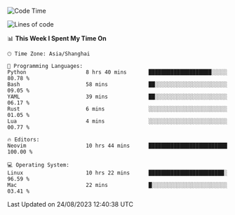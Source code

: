 <!--START_SECTION:waka-->
![Code Time](http://img.shields.io/badge/Code%20Time-1%2C535%20hrs%2027%20mins-blue)

![Lines of code](https://img.shields.io/badge/From%20Hello%20World%20I%27ve%20Written-286.5%20thousand%20lines%20of%20code-blue)

📊 **This Week I Spent My Time On** 

```text
🕑︎ Time Zone: Asia/Shanghai

💬 Programming Languages: 
Python                   8 hrs 40 mins       ████████████████████░░░░░   80.78 % 
Bash                     58 mins             ██░░░░░░░░░░░░░░░░░░░░░░░   09.05 % 
YAML                     39 mins             ██░░░░░░░░░░░░░░░░░░░░░░░   06.17 % 
Rust                     6 mins              ░░░░░░░░░░░░░░░░░░░░░░░░░   01.05 % 
Lua                      4 mins              ░░░░░░░░░░░░░░░░░░░░░░░░░   00.77 % 

🔥 Editors: 
Neovim                   10 hrs 44 mins      █████████████████████████   100.00 % 

💻 Operating System: 
Linux                    10 hrs 22 mins      ████████████████████████░   96.59 % 
Mac                      22 mins             █░░░░░░░░░░░░░░░░░░░░░░░░   03.41 % 
```


 Last Updated on 24/08/2023 12:40:38 UTC
<!--END_SECTION:waka-->
